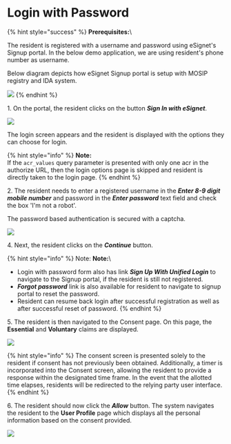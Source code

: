 # Login with Password

{% hint style="success" %}
**Prerequisites:**\

The resident is registered with a username and password using eSignet's Signup portal. In the below demo application, we are using resident's phone number as username.

Below diagram depicts how eSignet Signup portal is setup with MOSIP registry and IDA system.

![](\_images/signup-component.png)
{% endhint %}

1\. On the portal, the resident clicks on the button _**Sign In with eSignet**_.

![](\_images/new1-healthservices.png)

The login screen appears and the resident is displayed with the options they can choose for login.

{% hint style="info" %}
**Note:**\
If the `acr_values` query parameter is presented with only one acr in the authorize URL, then the login options page is skipped and resident is directly taken to the login page. 
{% endhint %}

2\. The resident needs to enter a registered username in the _**Enter 8-9 digit mobile number**_ and password in the _**Enter password**_ text field and check the box 'I'm not a robot'.

The password based authentication is secured with a captcha.

![](\_images/login-with-pwd-form.png)

4\. Next, the resident clicks on the _**Continue**_ button.

{% hint style="info" %} Note:
**Note:**\
* Login with password form also has link _**Sign Up With Unified Login**_ to navigate to the Signup portal, if the resident is still not registered.
* _**Forgot password**_ link is also available for resident to navigate to signup portal to reset the password.
* Resident can resume back login after successful registration as well as after successful reset of password.
{% endhint %}

5\. The resident is then navigated to the Consent page. On this page, the **Essential** and **Voluntary** claims are displayed.

![](\_images/consent-page.png)

{% hint style="info" %}
The consent screen is presented solely to the resident if consent has not previously been obtained. Additionally, a timer is incorporated into the Consent screen, allowing the resident to provide a response within the designated time frame. In the event that the allotted time elapses, residents will be redirected to the relying party user interface.
{% endhint %}

6\. The resident should now click the _**Allow**_ button. The system navigates the resident to the **User Profile** page which displays all the personal information based on the consent provided.

![](\_images/healthservices-user-profile.png)
